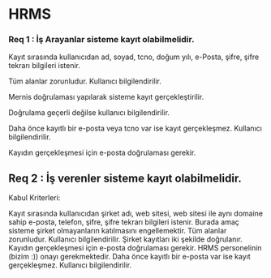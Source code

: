 # HRMS
### Req 1 : İş Arayanlar sisteme kayıt olabilmelidir.
Kayıt sırasında kullanıcıdan ad, soyad, tcno, doğum yılı, e-Posta, şifre, şifre tekrarı bilgileri istenir.

Tüm alanlar zorunludur. Kullanıcı bilgilendirilir.

Mernis doğrulaması yapılarak sisteme kayıt gerçekleştirilir.

Doğrulama geçerli değilse kullanıcı bilgilendirilir.

Daha önce kayıtlı bir e-posta veya tcno var ise kayıt gerçekleşmez. Kullanıcı bilgilendirilir.

Kayıdın gerçekleşmesi için e-posta doğrulaması gerekir.

## Req 2 : İş verenler sisteme kayıt olabilmelidir.

Kabul Kriterleri:

Kayıt sırasında kullanıcıdan şirket adı, web sitesi, web sitesi ile aynı domaine sahip e-posta, telefon, şifre, şifre tekrarı bilgileri istenir. Burada amaç sisteme şirket olmayanların katılmasını engellemektir.
Tüm alanlar zorunludur. Kullanıcı bilgilendirilir.
Şirket kayıtları iki şekilde doğrulanır. Kayıdın gerçekleşmesi için e-posta doğrulaması gerekir. HRMS personelinin (bizim :)) onayı gerekmektedir.
Daha önce kayıtlı bir e-posta var ise kayıt gerçekleşmez. Kullanıcı bilgilendirilir.
